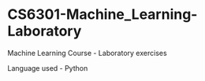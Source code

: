 # CS6301-Machine_Learning-Laboratory

Machine Learning Course - Laboratory exercises

Language used - Python
